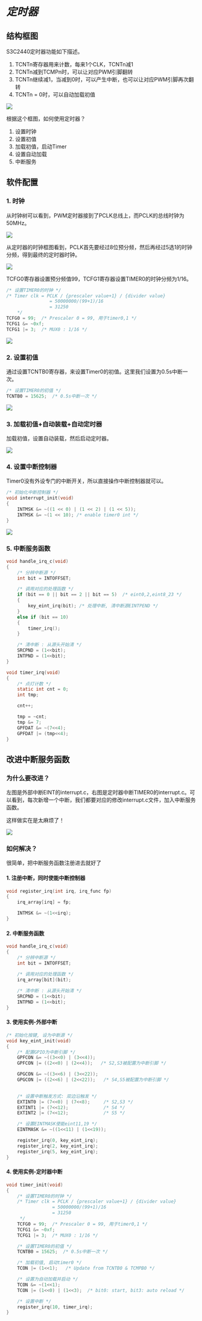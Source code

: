 # *定时器*

## 结构框图

S3C2440定时器功能如下描述。

1. TCNTn寄存器用来计数，每来1个CLK，TCNTn减1
2. TCNTn减到TCMPn时，可以让对应PWM引脚翻转
3. TCNTn继续减1，当减到0时，可以产生中断，也可以让对应PWM引脚再次翻转
4. TCNTn = 0时，可以自动加载初值

![](https://ding-aliyun.oss-cn-shenzhen.aliyuncs.com/s3c2440/12_7_1_timer_block.png)

根据这个框图，如何使用定时器？

1. 设置时钟
2. 设置初值
3. 加载初值，启动Timer
4. 设置自动加载
5. 中断服务

## 软件配置

### 1. 时钟

从时钟树可以看到，PWM定时器接到了PCLK总线上，而PCLK的总线时钟为50MHz。

![](https://ding-aliyun.oss-cn-shenzhen.aliyuncs.com/s3c2440/12_7_2_timer_clk.png)

从定时器的时钟框图看到，PCLK首先要经过8位预分频，然后再经过5选1的时钟分频，得到最终的定时器时钟。

![](https://ding-aliyun.oss-cn-shenzhen.aliyuncs.com/s3c2440/12_7_3_timer_div.png)

TCFG0寄存器设置预分频值99，TCFG1寄存器设置TIMER0的时钟分频为1/16。

```c
/* 设置TIMER0的时钟 */
/* Timer clk = PCLK / {prescaler value+1} / {divider value} 
                = 50000000/(99+1)/16
                = 31250
    */
TCFG0 = 99;  /* Prescaler 0 = 99, 用于timer0,1 */
TCFG1 &= ~0xf;
TCFG1 |= 3;  /* MUX0 : 1/16 */
```

![](https://ding-aliyun.oss-cn-shenzhen.aliyuncs.com/s3c2440/12_7_4_tcon.png)

### 2. 设置初值

通过设置TCNTB0寄存器，来设置Timer0的初值。这里我们设置为0.5s中断一次。

```c
/* 设置TIMER0的初值 */
TCNTB0 = 15625;  /* 0.5s中断一次 */
```

![](https://ding-aliyun.oss-cn-shenzhen.aliyuncs.com/s3c2440/12_7_4.png)

### 3. 加载初值+自动装载+自动定时器

加载初值，设置自动装载，然后启动定时器。

![](https://ding-aliyun.oss-cn-shenzhen.aliyuncs.com/s3c2440/12_7_5_TCON.png)

### 4. 设置中断控制器

Timer0没有外设专门的中断开关，所以直接操作中断控制器就可以。

```c
/* 初始化中断控制器 */
void interrupt_init(void)
{
    INTMSK &= ~((1 << 0) | (1 << 2) | (1 << 5));
    INTMSK &= ~(1 << 10); /* enable timer0 int */
}
```

![](https://ding-aliyun.oss-cn-shenzhen.aliyuncs.com/s3c2440/12_7_6_intmsk.png)

### 5. 中断服务函数

```c
void handle_irq_c(void)
{
	/* 分辨中断源 */
	int bit = INTOFFSET;

	/* 调用对应的处理函数 */
	if (bit == 0 || bit == 2 || bit == 5)  /* eint0,2,eint8_23 */
	{
		key_eint_irq(bit); /* 处理中断, 清中断源EINTPEND */
	}
	else if (bit == 10)
	{
		timer_irq();
	}

	/* 清中断 : 从源头开始清 */
	SRCPND = (1<<bit);
	INTPND = (1<<bit);	
}

void timer_irq(void)
{
	/* 点灯计数 */
	static int cnt = 0;
	int tmp;

	cnt++;

	tmp = ~cnt;
	tmp &= 7;
	GPFDAT &= ~(7<<4);
	GPFDAT |= (tmp<<4);
}
```

## 改进中断服务函数

### 为什么要改进？

左图是外部中断EINT的interrupt.c，右图是定时器中断TIMER0的interrupt.c。可以看到，每次新增一个中断，我们都要对应的修改interrupt.c文件，加入中断服务函数。

这样做实在是太麻烦了！

![](https://ding-aliyun.oss-cn-shenzhen.aliyuncs.com/s3c2440/12_7_7_compare.png)

### 如何解决？

很简单，把中断服务函数注册进去就好了

#### 1. 注册中断，同时使能中断控制器

```c
void register_irq(int irq, irq_func fp)
{
	irq_array[irq] = fp;

	INTMSK &= ~(1<<irq);
}
```

#### 2. 中断服务函数

```c
void handle_irq_c(void)
{
	/* 分辨中断源 */
	int bit = INTOFFSET;

	/* 调用对应的处理函数 */
	irq_array[bit](bit);
	
	/* 清中断 : 从源头开始清 */
	SRCPND = (1<<bit);
	INTPND = (1<<bit);	
}
```

#### 3. 使用实例-外部中断

```c
/* 初始化按键, 设为中断源 */
void key_eint_init(void)
{
	/* 配置GPIO为中断引脚 */
	GPFCON &= ~((3<<0) | (3<<4));
	GPFCON |= ((2<<0) | (2<<4));   /* S2,S3被配置为中断引脚 */

	GPGCON &= ~((3<<6) | (3<<22));
	GPGCON |= ((2<<6) | (2<<22));   /* S4,S5被配置为中断引脚 */
	

	/* 设置中断触发方式: 双边沿触发 */
	EXTINT0 |= (7<<0) | (7<<8);     /* S2,S3 */
	EXTINT1 |= (7<<12);             /* S4 */
	EXTINT2 |= (7<<12);             /* S5 */

	/* 设置EINTMASK使能eint11,19 */
	EINTMASK &= ~((1<<11) | (1<<19));

	register_irq(0, key_eint_irq);
	register_irq(2, key_eint_irq);
	register_irq(5, key_eint_irq);
}
```

#### 4. 使用实例-定时器中断

```c
void timer_init(void)
{
	/* 设置TIMER0的时钟 */
	/* Timer clk = PCLK / {prescaler value+1} / {divider value} 
	             = 50000000/(99+1)/16
	             = 31250
	 */
	TCFG0 = 99;  /* Prescaler 0 = 99, 用于timer0,1 */
	TCFG1 &= ~0xf;
	TCFG1 |= 3;  /* MUX0 : 1/16 */

	/* 设置TIMER0的初值 */
	TCNTB0 = 15625;  /* 0.5s中断一次 */

	/* 加载初值, 启动timer0 */
	TCON |= (1<<1);   /* Update from TCNTB0 & TCMPB0 */

	/* 设置为自动加载并启动 */
	TCON &= ~(1<<1);
	TCON |= (1<<0) | (1<<3);  /* bit0: start, bit3: auto reload */

	/* 设置中断 */
	register_irq(10, timer_irq);
}
```
